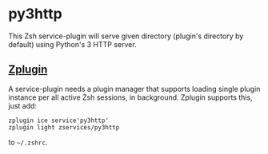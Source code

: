 # py3http

This Zsh service-plugin will serve given directory (plugin's directory by
default) using Python's 3 HTTP server.

## [Zplugin](https://github.com/zdharma/zplugin)

A service-plugin needs a plugin manager that supports loading single plugin instance
per all active Zsh sessions, in background. Zplugin supports this, just add:

```
zplugin ice service'py3http'
zplugin light zservices/py3http
```

to `~/.zshrc`.
